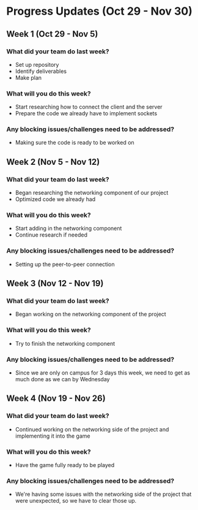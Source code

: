# Progress Updates (Oct 29 - Nov 30)

## Week 1 (Oct 29 - Nov 5)

### What did your team do last week?
* Set up repository
* Identify deliverables
* Make plan

### What will you do this week?
* Start researching how to connect the client and the server
* Prepare the code we already have to implement sockets

### Any blocking issues/challenges need to be addressed?
* Making sure the code is ready to be worked on

## Week 2 (Nov 5 - Nov 12)

### What did your team do last week?
* Began researching the networking component of our project
* Optimized code we already had

### What will you do this week?
* Start adding in the networking component
* Continue research if needed

### Any blocking issues/challenges need to be addressed?
* Setting up the peer-to-peer connection

## Week 3 (Nov 12 - Nov 19)

### What did your team do last week?
* Began working on the networking component of the project

### What will you do this week?
* Try to finish the networking component

### Any blocking issues/challenges need to be addressed?
* Since we are only on campus for 3 days this week, we need to get as much done as we can by Wednesday

## Week 4 (Nov 19 - Nov 26)

### What did your team do last week?
* Continued working on the networking side of the project and implementing it into the game

### What will you do this week?
* Have the game fully ready to be played

### Any blocking issues/challenges need to be addressed?
* We're having some issues with the networking side of the project that were unexpected, so we have to clear those up.
